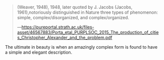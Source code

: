 > (Weaver, 1948), 1948,  later  quoted  by  J.  Jacobs (Jacobs,  1961),notoriously  distinguished in  Nature three types  of  phenomenon:  simple,  complex/disorganized,  and  complex/organized.
>
> —https://pureportal.strath.ac.uk/files-asset/46567883/Porta_etal_PURPLSOC_2015_The_production_of_cities_Christopher_Alexander_and_the_problem.pdf

The ultimate in beauty is when an amazingly complex form is found to have a simple and elegant description.